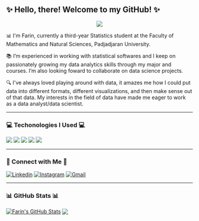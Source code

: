 ## ✨ Hello, there! Welcome to my GitHub! ✨

<p align="center">
  <img src="https://media.giphy.com/media/1XCcD9VLQZ2Io/giphy.gif">
</p>

📊 I'm Farin, currently a third-year Statistics student at the Faculty of Mathematics and Natural Sciences, Padjadjaran University. 

📚 I’m experienced in working with statistical softwares and I keep on passionately growing my data
analytics skills through my major and courses. I’m also looking foward to collaborate on data science projects.

🔍 I've always loved playing around with data, it amazes me how I could put data into different formats, different visualizations, and then make sense out of that data. My interests in the field of data have made me eager to work as a data analyst/data scientist.

---

### 💻 Techonologies I Used 💻
<a> <image src="https://img.shields.io/badge/-Python-246EC4?logo=Python&logoColor=white&style=flat&logoWidth=20"> </a>
<a> <image src="https://img.shields.io/badge/-Rstudio-3AB1F3?logo=Rstudio&logoColor=white&style=flat&logoWidth=20"> </a>
<a> <image src="https://img.shields.io/badge/-Tableau-A071E9?logo=Tableau&logoColor=white&style=flat&logoWidth=20"> </a>
<a> <image src="https://img.shields.io/badge/-MySQL-FF9141?logo=MySQL&logoColor=white&style=flat&logoWidth=20"> </a>
<a> <image src="https://img.shields.io/badge/-MicrosoftOffice-FF5241?logo=MicrosoftOffice&logoColor=white&style=flat&logoWidth=20"> </a>
    
---
    
### 📩 Connect with Me 📩
[![Linkedin](https://img.shields.io/badge/-FarinCyntiyaGarini-10ADAA?style=flat&logo=Linkedin&logoColor=white&link=https://www.linkedin.com/in/farin-cyntiya-garini/)](https://www.linkedin.com/in/farin-cyntiya-garini)
[![Instagram](https://img.shields.io/badge/-@farincyntiyaa-F91684?style=flat&logo=instagram&logoColor=white&link=https://instagram.com/farincyntiyaa/)](https://instagram.com/farincyntiyaa/)
[![Gmail](https://img.shields.io/badge/-farincyntiya@gmail.com-EEA12B?style=flat&logo=Gmail&logoColor=white&link=mailto:farincyntiya@gmail.com)](mailto:farincyntiya@gmail.com)
    
---
  
### 📊 GitHub Stats 📊
<a href="https://github.com/farincyntiya/github-readme-stats"><img align="center" src="https://github-readme-stats.vercel.app/api?username=farincyntiya&show_icons=true&include_all_commits=true&theme=radical&hide_border=true" alt="Farin's GitHub Stats" /></a>  <a href="https://github.com/farincyntiya/github-readme-stats"><img align="center" src="https://github-readme-stats.vercel.app/api/top-langs/?username=farincyntiya&layout=compact&theme=radical&hide_border=true" /></a> 

<!---
farincyntiya/farincyntiya is a ✨ special ✨ repository because its `README.md` (this file) appears on your GitHub profile.
You can click the Preview link to take a look at your changes.
--->
